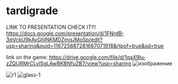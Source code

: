 # tardigrade
LINK TO PRESENTATION CHECK IT!!!
https://docs.google.com/presentation/d/1FNrdB-3qVckU9kAvGtjINKMDZmqJMoSp/edit?usp=sharing&ouid=116725687281667071918&rtpof=true&sd=true

link on the game:
https://drive.google.com/file/d/1qaX9lu-zZQURMrCLvlSgLAwBKBNfuZB7/view?usp=sharing
![изображение](https://user-images.githubusercontent.com/85747237/193465513-1c2b8959-a9ee-49ab-83bc-0cb0bc20a52f.png)


![r1](https://user-images.githubusercontent.com/85747237/193465546-64fba3a9-8ace-498d-9ef1-5ee6632b1ae2.png)
![glass-1](https://user-images.githubusercontent.com/85747237/193465569-5610e896-968b-4ee5-b605-a4cf47aef1e4.png)
